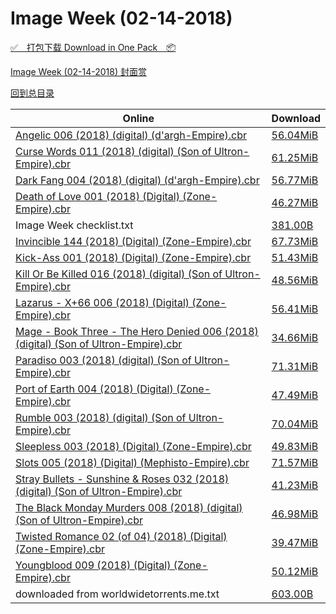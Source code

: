 # Image Week (02-14-2018)

[✅&emsp;打包下载 Download in One Pack&emsp;📦](https://pan.baidu.com/s/1jJ4uD62)

[Image Week (02-14-2018) 封面赏](/https://github.com/alicewish/markdown/blob/master/cover/Image-Week-02-14-2018-Covers.md)



[回到总目录](https://github.com/alicewish/markdown/blob/master/Catalogs.md)



Online | Download
--- | ---
[Angelic 006 (2018) (digital) (d'argh-Empire).cbr](https://github.com/alicewish/markdown/blob/master/comic/Angelic-006-2018-digital-dargh-Empire-cbr.md) | [56.04MiB](https://pan.baidu.com/s/1jJ4uD62#list/path=%2FImage%20Week%202018%20Q1%2FImage%20Week%20%2802-14-2018%29%2F%E3%82%BF%E3%82%B3%E3%82%A8%E3%82%AF%E3%82%B1%E3%82%B3%E3%82%AF%E3%82%B3%E3%82%B5%E3%82%BD%E3%82%AF%E3%82%A2%E3%82%AF%E3%82%B7%E3%82%AD%E3%82%A8%E3%82%B7%E3%82%B9%E3%82%AA%E3%82%AA%E3%82%AD%E3%82%AB%E3%82%AD%E3%82%B3%E3%82%AF%E3%82%A8%E3%82%BF%E3%82%BF%E3%82%AA%E3%82%A8%E3%82%A2%E3%82%A4&parentPath=%2FImage%20Week%202018%20Q1)
[Curse Words 011 (2018) (digital) (Son of Ultron-Empire).cbr](https://github.com/alicewish/markdown/blob/master/comic/Curse-Words-011-2018-digital-Son-of-Ultron-Empire-cbr.md) | [61.25MiB](https://pan.baidu.com/s/1jJ4uD62#list/path=%2FImage%20Week%202018%20Q1%2FImage%20Week%20%2802-14-2018%29%2F%E3%82%AF%E3%82%AA%E3%82%A2%E3%82%B7%E3%82%A2%E3%82%BD%E3%82%B9%E3%82%B7%E3%82%BD%E3%82%A8%E3%82%B1%E3%82%B5%E3%82%AB%E3%82%B5%E3%82%BB%E3%82%AB%E3%82%B3%E3%82%B3%E3%82%A2%E3%82%A2%E3%82%AD%E3%82%A2%E3%82%AF%E3%82%A8%E3%82%B1%E3%82%B5%E3%82%AB%E3%82%B3%E3%82%A6%E3%82%A8%E3%82%A2%E3%82%AB&parentPath=%2FImage%20Week%202018%20Q1)
[Dark Fang 004 (2018) (digital) (d'argh-Empire).cbr](https://github.com/alicewish/markdown/blob/master/comic/Dark-Fang-004-2018-digital-dargh-Empire-cbr.md) | [56.77MiB](https://pan.baidu.com/s/1jJ4uD62#list/path=%2FImage%20Week%202018%20Q1%2FImage%20Week%20%2802-14-2018%29%2F%E3%82%B5%E3%82%B1%E3%82%AB%E3%82%AD%E3%82%B5%E3%82%B7%E3%82%BF%E3%82%A6%E3%82%B5%E3%82%AA%E3%82%B9%E3%82%AA%E3%82%AD%E3%82%BF%E3%82%A6%E3%82%B1%E3%82%B1%E3%82%A2%E3%82%BF%E3%82%AF%E3%82%B9%E3%82%BB%E3%82%BB%E3%82%B9%E3%82%A2%E3%82%BB%E3%82%BD%E3%82%B5%E3%82%AF%E3%82%B5%E3%82%BF%E3%82%BD&parentPath=%2FImage%20Week%202018%20Q1)
[Death of Love 001 (2018) (Digital) (Zone-Empire).cbr](https://github.com/alicewish/markdown/blob/master/comic/Death-of-Love-001-2018-Digital-Zone-Empire-cbr.md) | [46.27MiB](https://pan.baidu.com/s/1jJ4uD62#list/path=%2FImage%20Week%202018%20Q1%2FImage%20Week%20%2802-14-2018%29%2F%E3%82%AF%E3%82%BB%E3%82%AA%E3%82%A4%E3%82%BB%E3%82%B9%E3%82%AA%E3%82%B1%E3%82%BD%E3%82%AA%E3%82%B5%E3%82%AA%E3%82%A6%E3%82%BD%E3%82%AB%E3%82%B3%E3%82%A4%E3%82%A2%E3%82%BD%E3%82%BD%E3%82%A6%E3%82%B5%E3%82%BD%E3%82%B5%E3%82%B3%E3%82%AA%E3%82%B3%E3%82%B1%E3%82%B3%E3%82%AD%E3%82%AA%E3%82%B3&parentPath=%2FImage%20Week%202018%20Q1)
Image Week checklist.txt | [381.00B](https://pan.baidu.com/s/1jJ4uD62#list/path=%2FImage%20Week%202018%20Q1%2FImage%20Week%20%2802-14-2018%29%2F%E3%82%A8%E3%82%AB%E3%82%BB%E3%82%B7%E3%82%BD%E3%82%B7%E3%82%A2%E3%82%B9%E3%82%B1%E3%82%B7%E3%82%B1%E3%82%A2%E3%82%A4%E3%82%A8%E3%82%A6%E3%82%B3%E3%82%BF%E3%82%A8%E3%82%B5%E3%82%A6%E3%82%B7%E3%82%AA%E3%82%AA%E3%82%BB%E3%82%A6%E3%82%B1%E3%82%AF%E3%82%B1%E3%82%A4%E3%82%AB%E3%82%BF%E3%82%A2&parentPath=%2FImage%20Week%202018%20Q1)
[Invincible 144 (2018) (Digital) (Zone-Empire).cbr](https://github.com/alicewish/markdown/blob/master/comic/Invincible-144-2018-Digital-Zone-Empire-cbr.md) | [67.73MiB](https://pan.baidu.com/s/1jJ4uD62#list/path=%2FImage%20Week%202018%20Q1%2FImage%20Week%20%2802-14-2018%29%2F%E3%82%B9%E3%82%B7%E3%82%B5%E3%82%A4%E3%82%BD%E3%82%A2%E3%82%A2%E3%82%AF%E3%82%B7%E3%82%B7%E3%82%AA%E3%82%B9%E3%82%BF%E3%82%A6%E3%82%AD%E3%82%A6%E3%82%B9%E3%82%A8%E3%82%AD%E3%82%A2%E3%82%B1%E3%82%AA%E3%82%B7%E3%82%B1%E3%82%BD%E3%82%A4%E3%82%B1%E3%82%BB%E3%82%B9%E3%82%AD%E3%82%AD%E3%82%BF&parentPath=%2FImage%20Week%202018%20Q1)
[Kick-Ass 001 (2018) (Digital) (Zone-Empire).cbr](https://github.com/alicewish/markdown/blob/master/comic/Kick-Ass-001-2018-Digital-Zone-Empire-cbr.md) | [51.43MiB](https://pan.baidu.com/s/1jJ4uD62#list/path=%2FImage%20Week%202018%20Q1%2FImage%20Week%20%2802-14-2018%29%2F%E3%82%BD%E3%82%AF%E3%82%BF%E3%82%AD%E3%82%BB%E3%82%B1%E3%82%A4%E3%82%AD%E3%82%AD%E3%82%BB%E3%82%AA%E3%82%BB%E3%82%BF%E3%82%B5%E3%82%AB%E3%82%BF%E3%82%A2%E3%82%BD%E3%82%BF%E3%82%BB%E3%82%BF%E3%82%B1%E3%82%A2%E3%82%B9%E3%82%AD%E3%82%A6%E3%82%AF%E3%82%A4%E3%82%B7%E3%82%AA%E3%82%B5%E3%82%AD&parentPath=%2FImage%20Week%202018%20Q1)
[Kill Or Be Killed 016 (2018) (digital) (Son of Ultron-Empire).cbr](https://github.com/alicewish/markdown/blob/master/comic/Kill-Or-Be-Killed-016-2018-digital-Son-of-Ultron-Empire-cbr.md) | [48.56MiB](https://pan.baidu.com/s/1jJ4uD62#list/path=%2FImage%20Week%202018%20Q1%2FImage%20Week%20%2802-14-2018%29%2F%E3%82%B1%E3%82%BD%E3%82%AD%E3%82%A6%E3%82%B7%E3%82%A8%E3%82%BF%E3%82%AF%E3%82%B5%E3%82%A2%E3%82%A6%E3%82%AB%E3%82%AA%E3%82%B9%E3%82%B3%E3%82%A2%E3%82%A4%E3%82%B5%E3%82%AD%E3%82%B3%E3%82%AB%E3%82%AA%E3%82%BB%E3%82%AB%E3%82%A2%E3%82%BD%E3%82%BF%E3%82%AA%E3%82%AB%E3%82%B3%E3%82%B9%E3%82%B9&parentPath=%2FImage%20Week%202018%20Q1)
[Lazarus - X+66 006 (2018) (Digital) (Zone-Empire).cbr](https://github.com/alicewish/markdown/blob/master/comic/Lazarus-X-66-006-2018-Digital-Zone-Empire-cbr.md) | [56.41MiB](https://pan.baidu.com/s/1jJ4uD62#list/path=%2FImage%20Week%202018%20Q1%2FImage%20Week%20%2802-14-2018%29%2F%E3%82%B1%E3%82%BB%E3%82%BB%E3%82%B7%E3%82%A2%E3%82%B7%E3%82%B5%E3%82%A4%E3%82%BF%E3%82%B5%E3%82%B1%E3%82%AD%E3%82%BD%E3%82%A2%E3%82%B9%E3%82%B9%E3%82%A6%E3%82%A6%E3%82%B5%E3%82%B9%E3%82%AF%E3%82%A2%E3%82%A8%E3%82%AB%E3%82%AD%E3%82%BB%E3%82%BD%E3%82%B7%E3%82%AF%E3%82%B7%E3%82%AB%E3%82%AA&parentPath=%2FImage%20Week%202018%20Q1)
[Mage - Book Three - The Hero Denied 006 (2018) (digital) (Son of Ultron-Empire).cbr](https://github.com/alicewish/markdown/blob/master/comic/Mage-Book-Three-Hero-Denied-006-2018-digital-Son-of-Ultron-Empire-cbr.md) | [34.66MiB](https://pan.baidu.com/s/1jJ4uD62#list/path=%2FImage%20Week%202018%20Q1%2FImage%20Week%20%2802-14-2018%29%2F%E3%82%AB%E3%82%B9%E3%82%A2%E3%82%B5%E3%82%BB%E3%82%B5%E3%82%B3%E3%82%B5%E3%82%BD%E3%82%AA%E3%82%B9%E3%82%AB%E3%82%B1%E3%82%BB%E3%82%A6%E3%82%B3%E3%82%AF%E3%82%AB%E3%82%A8%E3%82%B7%E3%82%A6%E3%82%B9%E3%82%AA%E3%82%BD%E3%82%B7%E3%82%B7%E3%82%BF%E3%82%B3%E3%82%A2%E3%82%B9%E3%82%A2%E3%82%B5&parentPath=%2FImage%20Week%202018%20Q1)
[Paradiso 003 (2018) (digital) (Son of Ultron-Empire).cbr](https://github.com/alicewish/markdown/blob/master/comic/Paradiso-003-2018-digital-Son-of-Ultron-Empire-cbr.md) | [71.31MiB](https://pan.baidu.com/s/1jJ4uD62#list/path=%2FImage%20Week%202018%20Q1%2FImage%20Week%20%2802-14-2018%29%2F%E3%82%BB%E3%82%BB%E3%82%A6%E3%82%BF%E3%82%B7%E3%82%AD%E3%82%A8%E3%82%B3%E3%82%A6%E3%82%AA%E3%82%A2%E3%82%A2%E3%82%A2%E3%82%B9%E3%82%BF%E3%82%B3%E3%82%B7%E3%82%A8%E3%82%BF%E3%82%AD%E3%82%B5%E3%82%B1%E3%82%B5%E3%82%AB%E3%82%A4%E3%82%AB%E3%82%AF%E3%82%BD%E3%82%B1%E3%82%AB%E3%82%A8%E3%82%B3&parentPath=%2FImage%20Week%202018%20Q1)
[Port of Earth 004 (2018) (Digital) (Zone-Empire).cbr](https://github.com/alicewish/markdown/blob/master/comic/Port-of-Earth-004-2018-Digital-Zone-Empire-cbr.md) | [47.49MiB](https://pan.baidu.com/s/1jJ4uD62#list/path=%2FImage%20Week%202018%20Q1%2FImage%20Week%20%2802-14-2018%29%2F%E3%82%B1%E3%82%B9%E3%82%B7%E3%82%AD%E3%82%AF%E3%82%BF%E3%82%A6%E3%82%AF%E3%82%B9%E3%82%A8%E3%82%B7%E3%82%AD%E3%82%BB%E3%82%A4%E3%82%BF%E3%82%B9%E3%82%BB%E3%82%BF%E3%82%B3%E3%82%BF%E3%82%AB%E3%82%B1%E3%82%AD%E3%82%BB%E3%82%AA%E3%82%B9%E3%82%BF%E3%82%A2%E3%82%A6%E3%82%A2%E3%82%A8%E3%82%BD&parentPath=%2FImage%20Week%202018%20Q1)
[Rumble 003 (2018) (digital) (Son of Ultron-Empire).cbr](https://github.com/alicewish/markdown/blob/master/comic/Rumble-003-2018-digital-Son-of-Ultron-Empire-cbr.md) | [70.04MiB](https://pan.baidu.com/s/1jJ4uD62#list/path=%2FImage%20Week%202018%20Q1%2FImage%20Week%20%2802-14-2018%29%2F%E3%82%A6%E3%82%B1%E3%82%B9%E3%82%A4%E3%82%B3%E3%82%B7%E3%82%AB%E3%82%A8%E3%82%A8%E3%82%AA%E3%82%AB%E3%82%AF%E3%82%B5%E3%82%AF%E3%82%AD%E3%82%B3%E3%82%AA%E3%82%BD%E3%82%B5%E3%82%AA%E3%82%A6%E3%82%AB%E3%82%BF%E3%82%B1%E3%82%B5%E3%82%BD%E3%82%BD%E3%82%AB%E3%82%B3%E3%82%AF%E3%82%A8%E3%82%B7&parentPath=%2FImage%20Week%202018%20Q1)
[Sleepless 003 (2018) (Digital) (Zone-Empire).cbr](https://github.com/alicewish/markdown/blob/master/comic/Sleepless-003-2018-Digital-Zone-Empire-cbr.md) | [49.83MiB](https://pan.baidu.com/s/1jJ4uD62#list/path=%2FImage%20Week%202018%20Q1%2FImage%20Week%20%2802-14-2018%29%2F%E3%82%BD%E3%82%AF%E3%82%BF%E3%82%A2%E3%82%B1%E3%82%B5%E3%82%BB%E3%82%A4%E3%82%B9%E3%82%BB%E3%82%AA%E3%82%A4%E3%82%B7%E3%82%A4%E3%82%BD%E3%82%A4%E3%82%AD%E3%82%AB%E3%82%BF%E3%82%B3%E3%82%B7%E3%82%BF%E3%82%B5%E3%82%B1%E3%82%A2%E3%82%AA%E3%82%B7%E3%82%A8%E3%82%B7%E3%82%B3%E3%82%B5%E3%82%A2&parentPath=%2FImage%20Week%202018%20Q1)
[Slots 005 (2018) (Digital) (Mephisto-Empire).cbr](https://github.com/alicewish/markdown/blob/master/comic/Slots-005-2018-Digital-Mephisto-Empire-cbr.md) | [71.57MiB](https://pan.baidu.com/s/1jJ4uD62#list/path=%2FImage%20Week%202018%20Q1%2FImage%20Week%20%2802-14-2018%29%2F%E3%82%B9%E3%82%AB%E3%82%B1%E3%82%B3%E3%82%B5%E3%82%AB%E3%82%BF%E3%82%B3%E3%82%AA%E3%82%B5%E3%82%A8%E3%82%B3%E3%82%B5%E3%82%AB%E3%82%AF%E3%82%A4%E3%82%AA%E3%82%BB%E3%82%AB%E3%82%A6%E3%82%B7%E3%82%AB%E3%82%B3%E3%82%AD%E3%82%AA%E3%82%AB%E3%82%AF%E3%82%AB%E3%82%BB%E3%82%AB%E3%82%AA%E3%82%B1&parentPath=%2FImage%20Week%202018%20Q1)
[Stray Bullets - Sunshine & Roses 032 (2018) (digital) (Son of Ultron-Empire).cbr](https://github.com/alicewish/markdown/blob/master/comic/Stray-Bullets-Sunshine-Roses-032-2018-digital-Son-of-Ultron-Empire-cbr.md) | [41.23MiB](https://pan.baidu.com/s/1jJ4uD62#list/path=%2FImage%20Week%202018%20Q1%2FImage%20Week%20%2802-14-2018%29%2F%E3%82%B3%E3%82%A2%E3%82%AF%E3%82%B3%E3%82%A2%E3%82%B1%E3%82%B5%E3%82%B5%E3%82%A4%E3%82%AD%E3%82%BB%E3%82%BB%E3%82%BB%E3%82%B7%E3%82%B9%E3%82%B7%E3%82%A4%E3%82%AB%E3%82%B5%E3%82%BB%E3%82%A2%E3%82%BD%E3%82%A4%E3%82%A2%E3%82%A6%E3%82%AF%E3%82%B1%E3%82%B9%E3%82%B1%E3%82%B3%E3%82%BD%E3%82%BD&parentPath=%2FImage%20Week%202018%20Q1)
[The Black Monday Murders 008 (2018) (digital) (Son of Ultron-Empire).cbr](https://github.com/alicewish/markdown/blob/master/comic/Black-Monday-Murders-008-2018-digital-Son-of-Ultron-Empire-cbr.md) | [46.98MiB](https://pan.baidu.com/s/1jJ4uD62#list/path=%2FImage%20Week%202018%20Q1%2FImage%20Week%20%2802-14-2018%29%2F%E3%82%AF%E3%82%BB%E3%82%AA%E3%82%AA%E3%82%BD%E3%82%AF%E3%82%AB%E3%82%A4%E3%82%BD%E3%82%BF%E3%82%B1%E3%82%B9%E3%82%AF%E3%82%B7%E3%82%A2%E3%82%B7%E3%82%BF%E3%82%AF%E3%82%AB%E3%82%A2%E3%82%BB%E3%82%A6%E3%82%B5%E3%82%BD%E3%82%B9%E3%82%B1%E3%82%B5%E3%82%BD%E3%82%AB%E3%82%B9%E3%82%AD%E3%82%AF&parentPath=%2FImage%20Week%202018%20Q1)
[Twisted Romance 02 (of 04) (2018) (Digital) (Zone-Empire).cbr](https://github.com/alicewish/markdown/blob/master/comic/Twisted-Romance-02-of-04-2018-Digital-Zone-Empire-cbr.md) | [39.47MiB](https://pan.baidu.com/s/1jJ4uD62#list/path=%2FImage%20Week%202018%20Q1%2FImage%20Week%20%2802-14-2018%29%2F%E3%82%AD%E3%82%AF%E3%82%B9%E3%82%A6%E3%82%A2%E3%82%B3%E3%82%BB%E3%82%B9%E3%82%A6%E3%82%B3%E3%82%BB%E3%82%BD%E3%82%BB%E3%82%B1%E3%82%B3%E3%82%AB%E3%82%B1%E3%82%AB%E3%82%A4%E3%82%A2%E3%82%B1%E3%82%A4%E3%82%BB%E3%82%B9%E3%82%A4%E3%82%B9%E3%82%BD%E3%82%AB%E3%82%B5%E3%82%AB%E3%82%BD%E3%82%A4&parentPath=%2FImage%20Week%202018%20Q1)
[Youngblood 009 (2018) (Digital) (Zone-Empire).cbr](https://github.com/alicewish/markdown/blob/master/comic/Youngblood-009-2018-Digital-Zone-Empire-cbr.md) | [50.12MiB](https://pan.baidu.com/s/1jJ4uD62#list/path=%2FImage%20Week%202018%20Q1%2FImage%20Week%20%2802-14-2018%29%2F%E3%82%A8%E3%82%B3%E3%82%AB%E3%82%AD%E3%82%B9%E3%82%AF%E3%82%B7%E3%82%B9%E3%82%B3%E3%82%BF%E3%82%B7%E3%82%BD%E3%82%B5%E3%82%AB%E3%82%BB%E3%82%B1%E3%82%B3%E3%82%A6%E3%82%AF%E3%82%B5%E3%82%A8%E3%82%AA%E3%82%AB%E3%82%B1%E3%82%A8%E3%82%AF%E3%82%BD%E3%82%B5%E3%82%AF%E3%82%B7%E3%82%B7%E3%82%A8&parentPath=%2FImage%20Week%202018%20Q1)
downloaded from worldwidetorrents.me.txt | [603.00B](https://pan.baidu.com/s/1jJ4uD62#list/path=%2FImage%20Week%202018%20Q1%2FImage%20Week%20%2802-14-2018%29%2F%E3%82%AB%E3%82%AA%E3%82%A6%E3%82%AD%E3%82%AB%E3%82%B1%E3%82%B5%E3%82%B9%E3%82%BF%E3%82%B9%E3%82%BF%E3%82%BB%E3%82%BD%E3%82%B1%E3%82%AF%E3%82%B1%E3%82%AD%E3%82%AF%E3%82%AF%E3%82%B7%E3%82%A6%E3%82%B7%E3%82%AB%E3%82%A4%E3%82%AA%E3%82%A4%E3%82%BD%E3%82%B1%E3%82%AD%E3%82%A6%E3%82%B9%E3%82%AF&parentPath=%2FImage%20Week%202018%20Q1)